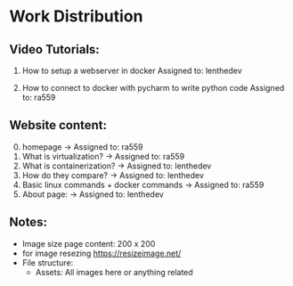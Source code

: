 # Work Distribution
## Video Tutorials:
1. How to setup a webserver in docker Assigned to: lenthedev

2. How to connect to docker with pycharm to write python code Assigned to: ra559
    
## Website content:
0. homepage -> Assigned to: ra559
1. What is virtualization? -> Assigned to: ra559
2. What is containerization?  -> Assigned to: lenthedev
3. How do they compare?  -> Assigned to: lenthedev
4. Basic linux commands + docker commands -> Assigned to: ra559
5. About page: -> Assigned to: lenthedev

## Notes:
* Image size page content: 200 x 200
* for image resezing https://resizeimage.net/
* File structure:
    * Assets: All images here or anything related
 
